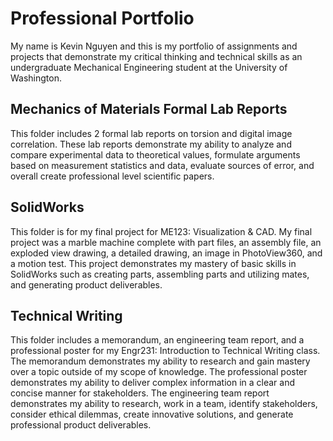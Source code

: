 # Professional Portfolio
My name is Kevin Nguyen and this is my portfolio of assignments and projects that demonstrate my critical thinking and technical skills as an undergraduate Mechanical Engineering student at the University of Washington.

## Mechanics of Materials Formal Lab Reports 
This folder includes 2 formal lab reports on torsion and digital image correlation. These lab reports demonstrate my ability to analyze and compare experimental data to theoretical values, formulate arguments based on measurement statistics and data, evaluate sources of error, and overall create professional level scientific papers.

## SolidWorks
This folder is for my final project for ME123: Visualization & CAD. My final project was a marble machine complete with part files, an assembly file, an exploded view drawing, a detailed drawing, an image in PhotoView360, and a motion test. This project demonstrates my mastery of basic skills in SolidWorks such as creating parts, assembling parts and utilizing mates, and generating product deliverables.

## Technical Writing
This folder includes a memorandum, an engineering team report, and a professional poster for my Engr231: Introduction to Technical Writing class. The memorandum demonstrates my ability to research and gain mastery over a topic outside of my scope of knowledge. The professional poster demonstrates my ability to deliver complex information in a clear and concise manner for stakeholders. The engineering team report demonstrates my ability to research, work in a team, identify stakeholders, consider ethical dilemmas,  create innovative solutions, and generate professional product deliverables. 
